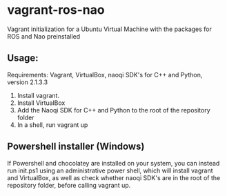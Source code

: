 # vagrant-ros-nao
Vagrant initialization for a Ubuntu Virtual Machine with the packages for ROS and Nao preinstalled

## Usage:

Requirements: Vagrant, VirtualBox, naoqi SDK's for C++ and Python, version 2.1.3.3 

1. Install vagrant.
2. Install VirtualBox
3. Add the Naoqi SDK for C++ and Python to the root of the repository folder
4. In a shell, run vagrant up

## Powershell installer (Windows)
If Powershell and chocolatey are installed on your system, you can instead run init.ps1 using an administrative power shell, which will install vagrant and VirtualBox, as well as check whether naoqi SDK's are in the root of the repository folder, before calling vagrant up.
